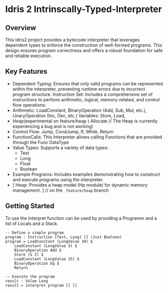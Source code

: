 # Idris 2 Intrinscally-Typed-Interpreter
## Overview

This Idris2 project provides a bytecode interpreter that leverages dependent types to enforce the construction of well-formed programs. This design ensures program correctness and offers a robust foundation for safe and reliable execution.

## Key Features

- Dependent Typing: Ensures that only valid programs can be represented within the interpreter, preventing runtime errors due to incorrect program structure.
  Instruction Set: Includes a comprehensive set of instructions to perform arithmetic, logical, memory-related, and control flow operations:
- Arithmetic: LoadConstant, BinaryOperation (Add, Sub, Mul, etc.), UnaryOperation (Inc, Dec, etc.)
  Variables: Store, Load,
- Heap(experimental on feature/heap ) Allocate // The Heap is currently experiencing a bug and is not working!
- Control Flow: Jump, CondJump, If, While, Return
- FunctionCalls: This Interpreter allows calling Functions that are provided through the Func DataType  
- Value Types: Supports a variety of data types:
  - Text
  - Long
  - Float
  - Boolean
- Example Programs: Includes examples demonstrating how to construct and execute programs using the interpreter.
- [ Heap: Provides a heap model (Hp module) for dynamic memory management. ] // on the ``` feature/heap``` branch

## Getting Started
To use the Interpret function can be used by providing a Programm and a list of Locals and a Stack. 
```
-- Define a simple program
program : Instruction [Text, Long] [] (Just Boolean)
program = LoadConstant (LongValue 10) $
    LoadConstant (LongValue 5) $
    BinaryOperation Add $
    Store (S Z) $ 
    LoadConstant (LongValue 25) $
    BinaryOperation Eq $
    Return

-- Execute the program
result : Value Long
result = interpret program [] []
```

